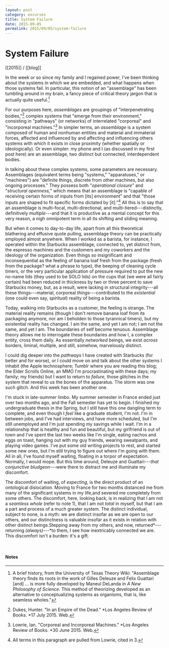 ```yaml
---
layout: post
category: excurses
title: System Failure
date: 2015-09-05
permalink: 2015/09/05/system-failure
---
```


# System Failure

[[2015]] / [[blog]]

In the week or so since my family and I regained power, I've been thinking about the systems in which we are embedded, and what happens when those systems fail. In particular, this notion of an "assemblage" has been tumbling around in my brain, a fancy piece of critical theory jargon that is actually quite useful.[^1]

For our purposes here, *assemblages* are groupings of "interpenetrating bodies,"[^2] complex systems that "emerge from their environment," consisting in "pathways" (or networks) of interrelated "corporeal" and "incorporeal machines."[^3] In simpler terms, an *assemblage* is a system composed of human and nonhuman entities and material and immaterial forces, affected and influenced by and affecting and influencing others systems with which it exists in close proximity (whether spatially or ideologically). Or even simpler: my phone and I (as discussed in my first post here) are an assemblage, two distinct but connected, interdependent bodies.

In talking about these complex systems, some parameters are necessary. Assemblages (equivalent terms being "systems," "apparatuses," or "machines") are "definite things, discrete from other machines, but also ongoing processes." They possess both "*operational closure*" and "*structural openness,*" which means that an assemblage is "capable of receiving certain forms of inputs from \[its\] environment" and that "those inputs are shaped to fit specific forms dictated by \[it\]."[^4] All this is to say that an assemblage is multi-focal, multi-directional, and multi-tiered---distinctly, definitively *multiple*---and that it is productive as a mental concept for this very reason, a nigh omnipotent term in all its shifting and sliding meaning.

But when it comes to day-to-day life, apart from all this theoretical blathering and effusive quote pulling, assemblage theory can be practically employed almost anywhere. When I worked as a barista, for instance, I operated within the Starbucks assemblage, connected to, yet distinct from, the espresso machines and the customers and my coworkers and the ideology of the organization. Even things so insignificant and inconsequential as the feeling of banana loaf fresh from the package (fresh from the package? what a phrase to type), the beeping of cleaning cycle timers, or the very particular application of pressure required to put the new no-name lids (they used to be SOLO lids) on the cups that (we were all fairly certain) had been reduced in thickness by two or three percent to save Starbucks money, but, as a result, were lacking in structural integrity---all these things---material, corporeal *things*---contributed to the *existential* (one could even say, *spiritual*) reality of being a barista. 

Today, walking into Starbucks as a customer, the feeling is strange. The material reality remains (though I don't remove banana loaf from its packaging anymore, nor am I beholden to those tyrannical timers), but my existential reality has changed. I am the same, and yet I am not; I am not the same, and yet I am. The boundaries of self become tenuous. Assemblage theory allows me to interrogate these boundaries and how I, a complex entity, cross them daily. As essentially *networked* beings, we exist *across* borders, liminal, multiple, and still, somehow, marvelously distinct.

I could dig deeper into the *pathways* I have created with Starbucks (for better and for worse), or I could move on and talk about the other systems I inhabit (the Apple technosphere; Tumblr where you are reading this blog; the Elder Scrolls Online, an MMO I'm procrastinating with these days; my family; my friends) but I want to return to *failure,* those glitches in the system that reveal to us the bones of the apparatus. The storm was one such glitch. And this week has been another one.

I'm stuck in late-summer limbo. My summer semester in France ended just over two months ago, and the Fall semester has yet to begin. I finished my undergraduate thesis in the Spring, but I still have this one dangling term to complete, and even though I *feel* like a graduate student, I'm not. I'm in between jobs, and I've had interviews, and have more scheduled, but I'm still unemployed and I'm just spending my savings while I wait. I'm in a relationship that is healthy and fun and beautiful, but my girlfriend is out of town and I've spent the last two weeks like I'm single, eating nachos and eggs on toast, hanging out with my guy friends, wearing sweatpants, and playing video games. I've put some old writing projects to rest, and started some new ones, but I'm still trying to figure out where I'm going with them. All in all, I've found myself waiting, floating in a torpor of expectation. Normally, I would mope. But this time around, Deleuze and Guattari---*that conjunctive bludgeon*---were there to distract me and illuminate my discomfort.

The discomfort of waiting, of *expecting,* is the direct product of an ontological dislocation. Moving to France for two months distanced me from many of the significant systems in my life,and severed me completely from some others. The discomfort, here, looking back, is in realizing that I am not a *seamless whole* (refer to note 1), that I am not *total* in myself, but that I am a part and process of a much greater system. The distinct individual, subject to none, is a myth: we are distinct insofar as we are open to our others, and our distinctness is valuable insofar as it exists in relation with other distinct beings.Stepping away from my others, and now,  returned*---returning *(always)*---*to them, I see how inextricably connected we are. This discomfort isn't a burden: it's a gift.

<br>

#### Notes

[^1]: A brief history, from the University of Texas Theory Wiki: "Assemblage theory finds its roots in the work of Gilles Deleuze and Felix Guattari \[and\] ... is more fully developed by Maneul DeLanda in *A New Philosophy of Science*. This method of theorizing developed as an alternative to conceptualizing systems as organisms, that is, like seamless wholes."

[^2]: Dukes, Hunter. "In an Empire of the Dead." *Los Angeles Review of Books. *17 July 2015. Web.

[^3]: Lowrie, Ian. "Corporeal and Incorporeal Machines." *Los Angeles Review of Books. *30 June 2015. Web.

[^4]: All terms in this paragraph are pulled from Lowrie, cited in 3.

